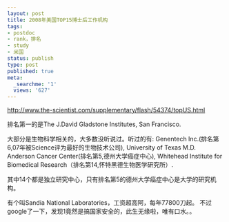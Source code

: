 ```yaml
---
layout: post
title: 2008年美国TOP15博士后工作机构
tags:
- postdoc
- rank，排名
- study
- 米国
status: publish
type: post
published: true
meta:
  _searchme: '1'
  views: '627'
---
```

<a href="http://www.the-scientist.com/supplementary/flash/54374/topUS.html" target="_blank">http://www.the-scientist.com/supplementary/flash/54374/topUS.html</a>

排名第一的是The J.David Gladstone Institutes, San Francisco.

大部分是生物科学相关的，大多数没听说过。听过的有: Genentech Inc.(排名第6,07年被Science评为最好的生物技术公司), University of Texas M.D. Anderson Cancer Center(排名第5,德州大学癌症中心), Whitehead Institute for Biomedical Research（排名第14,怀特黑德生物医学研究所）.

其中14个都是独立研究中心，只有排名第5的德州大学癌症中心是大学的研究机构。

有个叫Sandia National Laboratories，工资超高阿，每年77800刀起。 不过google了一下，发现1竟然是搞国家安全的，此生无缘啦，唯有口水。。
